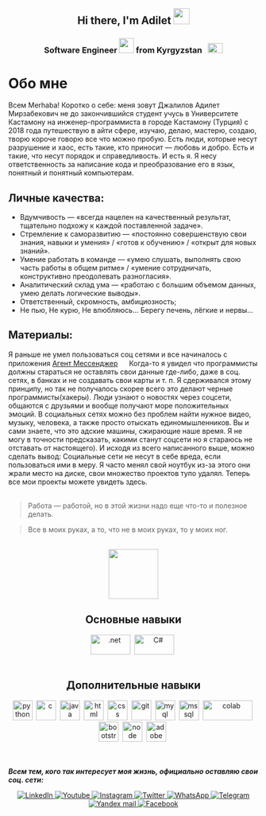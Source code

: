 <h2 align="center">Hi there, I'm Adilet
<img src="https://github.com/blackcater/blackcater/raw/main/images/Hi.gif" height="32" width="32"/></h1>
<h3 align="center">Software Engineer
 <img src="https://media.giphy.com/media/WUlplcMpOCEmTGBtBW/giphy.gif" width="30"> 
 from Kyrgyzstan&nbsp;&nbsp;
<img height="20" width="30" src="https://upload.wikimedia.org/wikipedia/commons/2/25/Animated-Flag-Kyrgyzstan.gif" alt="Kyrgyzstan"/>
</h3>






    
<h1>Обо мне</h1>
<p>Всем Merhaba! Коротко о себе: меня зовут Джалилов Адилет Мирзабекович не до закончившийся студент
учусь в Университете Кастамону на инженер-программиста в городе Кастамону (Турция)
с 2018 года путешествую в айти сфере, изучаю, делаю, мастерю, создаю, творю короче говорю все что можно пробую. Есть люди, которые несут разрушение и хаос, есть такие, кто приносит — любовь и добро. Есть и такие, что несут порядок и справедливость. И есть я. Я несу ответственность за написание кода и преобразование его в язык, понятный и понятный компьютерам.
</p>

<h2>Личные качества:</h1>

* Вдумчивость — «всегда нацелен на качественный результат, тщательно подхожу к каждой поставленной задаче».
* Стремление к саморазвитию — «постоянно совершенствую свои знания, навыки и умения» / «готов к обучению» / «открыт для новых знаний».
* Умение работать в команде — «умею слушать, выполнять свою часть работы в общем ритме» / «умение сотрудничать, конструктивно преодолевать разногласия».
* Аналитический склад ума — «работаю с большим объемом данных, умею делать логические выводы».
* Ответственный, скромность, амбициозность;
* Не пью, Не курю, Не влюбляюсь… Берегу печень, лёгкие и нервы…

<h2>Материалы:</h1>
<p>Я раньше не умел пользоваться соц сетями и все начиналось с приложения <a href="https://ru.wikipedia.org/wiki/%D0%90%D0%B3%D0%B5%D0%BD%D1%82_Mail.ru">Агент Мессенджер</a> <img src="https://upload.wikimedia.org/wikipedia/commons/a/ac/Agent_mail.ru_logo.png" height="15px"> Когда-то я увидел что программисты должны стараться не оставлять свои данные где-либо, даже в соц. сетях, в банках и не создавать свои карты и т. п. Я сдерживался этому принципу, но так не получалось скорее всего это делают черные программисты(хакеры). Люди узнают о новостях через соцсети, общаются с друзьями и вообще получают море положительных эмоций. В социальных сетях можно без проблем найти нужное видео, музыку, человека, а также просто отыскать единомышленников.
Вы и сами знаете, что это адские машины, сжирающие наше время. Я не могу в точности предсказать, какими станут соцсети но я стараюсь не отставать от настоящего). И исходя из всего написанного выше, можно сделать вывод: Социальные сети не несут в себе вреда, если пользоваться ими в меру. Я часто менял свой ноутбук из-за этого они жрали место на диске, свои множество проектов тупо удалял. Теперь все мои проекты можете увидеть здесь.
</br></br></p>

>Работа — работой, но в этой жизни надо еще что-то и полезное делать.


>Все в моих руках, а то, что не в моих руках, то у моих ног.

</br>
<div id="header" align="center">
  <img src="https://media.giphy.com/media/M9gbBd9nbDrOTu1Mqx/giphy.gif" width="100"/>
</div>

<h2 align="center">Основные навыки</h1>
<div align="center">
<img src="https://img.shields.io/badge/.NET-5C2D91?style=for-the-badge&logo=.net&logoColor=white" title=".net" width="80" height="40"/>&nbsp;
<img src="https://img.shields.io/badge/C%23-239120?style=for-the-badge&logo=c-sharp&logoColor=white" title="C#" width="80" height="40"/>&nbsp;
</br></br>
<h2 align="center">Дополнительные навыки</h1>
</div>
<div align="center">
<img src="https://cdn.jsdelivr.net/gh/devicons/devicon/icons/python/python-original.svg" title="python" width="40" height="40"/>&nbsp;
<img src="https://cdn.jsdelivr.net/gh/devicons/devicon/icons/c/c-original.svg" title="c" width="40" height="40"/>&nbsp;
<img src="https://cdn.jsdelivr.net/gh/devicons/devicon/icons/java/java-original.svg" title="java" width="40" height="40"/>&nbsp;
<img src="https://cdn.jsdelivr.net/gh/devicons/devicon/icons/html5/html5-original.svg" title="html" width="40" height="40"/>&nbsp;
<img src="https://cdn.jsdelivr.net/gh/devicons/devicon/icons/css3/css3-original.svg" title="css" width="40" height="40"/>&nbsp;
<img src="https://cdn.jsdelivr.net/gh/devicons/devicon/icons/git/git-plain.svg" title="git" width="40" height="40"/>&nbsp;
<img src="https://cdn.jsdelivr.net/gh/devicons/devicon/icons/mysql/mysql-original.svg" title="myql" width="40" height="40"/>&nbsp;
<img src="https://www.freeiconspng.com/uploads/sql-server-icon-png-8.png" title="mssql" width="40" height="40"/>&nbsp;
<img src="https://img.shields.io/badge/Colab-F9AB00?style=for-the-badge&logo=googlecolab&color=525252" title="colab" width="100" height="40"/>&nbsp;
<img src="https://cdn.jsdelivr.net/gh/devicons/devicon/icons/bootstrap/bootstrap-plain.svg" title="bootstrap" width="40" height="40"/>&nbsp;
<img src="https://cdn.jsdelivr.net/gh/devicons/devicon/icons/nodejs/nodejs-original.svg" title="node" width="40" height="40"/>&nbsp;
<img src="https://tetra4d.com/wp-content/uploads/2017/02/adobe-icon.png" title="adobe" width="40" height="40"/>&nbsp;
</div>
</br></br>

**_Всем тем, кого так интересует моя жизнь, официально оставляю свои соц. сети:_**
<div align="center">
  <a href="https://www.linkedin.com/in/adilet-dzhalilov-01a274226/">
    <img src="https://img.shields.io/badge/LinkedIn-blue?style=for-the-badge&logo=linkedin&logoColor=white" alt="LinkedIn"/>
  </a>
  <a href="https://www.youtube.com/channel/UCn3_-JD9-SkOOyf_MkUN5lQ">
    <img src="https://img.shields.io/badge/YouTube-red?style=for-the-badge&logo=youtube&logoColor=white" alt="Youtube"/>
  </a>
  <a href="https://www.instagram.com/adiletdzhalilovv/">
		<img src="https://img.shields.io/badge/Instagram-E4405F?style=for-the-badge&logo=instagram&logoColor=white" alt="Instagram"/>
	</a>
  <a href="https://twitter.com/Dvijeniels">
    <img src="https://img.shields.io/badge/Twitter-blue?style=for-the-badge&logo=twitter&logoColor=white" alt="Twitter"/>
  </a>
  <a href="https://twitter.com/Dvijeniels">
    <img src="https://img.shields.io/badge/WhatsApp-25D366?style=for-the-badge&logo=whatsapp&logoColor=white" alt="WhatsApp"/>
  </a>
  <a href="https://telegram.me/dvijeniels">
		<img src="https://img.shields.io/badge/Telegram-2CA5E0?style=for-the-badge&logo=telegram&logoColor=white" alt="Telegram"/>
	</a>
  <a href="mailto:adiletdzhalilov@yandex.ru">
		<img src="https://img.shields.io/badge/Yandex Mail-D14836?style=for-the-badge&logo=gmail&logoColor=white" alt="Yandex mail"/>
	</a>
  <a href="https://www.facebook.com/adilet.djalilov">
		<img src="https://img.shields.io/badge/Facebook-1877F2?style=for-the-badge&logo=facebook&logoColor=white" alt="Facebook"/>
	</a>
</div>
